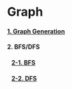 # Graph

#### [1. Graph Generation](Graph%20generation)
#### 2. BFS/DFS
#### &nbsp;&nbsp;&nbsp;[2-1. BFS](BFS)

#### &nbsp;&nbsp;&nbsp;[2-2. DFS](DFS)
